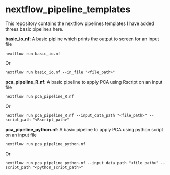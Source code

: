 # nextflow_pipeline_templates
This repository contains the nextflow pipelines templates
I have added threes basic pipelines here.

**basic_io.nf**: A basic pipline which prints the output to screen for an input file

`nextflow run basic_io.nf`

Or 

`nextflow run basic_io.nf --in_file "<file_path>"`


**pca_pipeline_R.nf**: A basic pipeline to apply PCA using Rscript on an input file 

`nextflow run pca_pipeline_R.nf`

Or

`nextflow run pca_pipeline_R.nf --input_data_path "<file_path>" --script_path "<Rscript_path>"`


**pca_pipeline_python.nf**: A basic pipeline to apply PCA using python script on an input file 

`nextflow run pca_pipeline_python.nf`

Or

`nextflow run pca_pipeline_python.nf --input_data_path "<file_path>" --script_path "<python_script_path>"`
